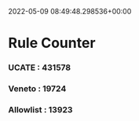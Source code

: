 2022-05-09 08:49:48.298536+00:00
# Rule Counter 
 ### UCATE : 431578

 ### Veneto : 19724

 ### Allowlist : 13923